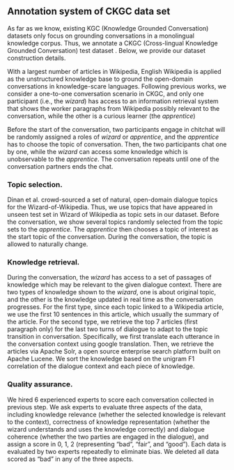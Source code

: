 ## Annotation system of CKGC data set

As far as we know, existing KGC (Knowledge Grounded Conversation) datasets only focus on grounding conversations in a monolingual knowledge corpus. Thus, we annotate a CKGC (Cross-lingual Knowledge Grounded Conversation) test dataset . Below, we provide our dataset construction details.

With a largest number of articles in Wikipedia, English Wikipedia is applied as the unstructured knowledge base to ground the open-domain conversations in knowledge-scare languages. Following previous works, we consider a one-to-one conversation scenario in CKGC, and only one participant (i.e., the *wizard*) has access to an information retrieval system that shows the worker paragraphs from Wikipedia possibly relevant to the conversation, while the other is a curious learner (the *apprentice*)

Before the start of the conversation, two participants engage in chitchat will be randomly assigned a roles of *wizard* or *apprentice*, and the *apprentice* has to choose the topic of conversation. Then, the two participants chat one by one, while the *wizard* can access some knowledge which is unobservable to the *apprentice*. The conversation repeats until one of the conversation partners ends the chat.

### Topic selection. 

Dinan et al. crowd-sourced a set of natural, open-domain dialogue topics for the Wizard-of-Wikipedia. Thus, we use topics that have appeared in unseen test set in Wizard of Wikipedia as topic sets in our dataset. Before the conversation, we show several topics randomly selected from the topic sets to the *apprentice*. The *apprentice* then chooses a topic of interest as the start topic of the conversation. During the conversation, the topic is allowed to naturally change.

### Knowledge retrieval. 

During the conversation, the *wizard* has access to a set of passages of knowledge which may be relevant to the given dialogue context. There are two types of knowledge shown to the *wizard*, one is about original topic, and the other is the knowledge updated in real time as the conversation progresses. For the first type, since each topic linked to a Wikipedia article, we use the first 10 sentences in this article, which usually the summary of the article. For the second type, we retrieve the top 7 articles (first paragraph only) for the last two turns of dialogue to adapt to the topic transition in conversation. Specifically, we first translate each utterance in the conversation context using google translation. Then, we retrieve the articles via Apache Solr, a open source enterprise search platform built on Apache Lucene. We sort the knowledge based on the unigram F1 correlation of the dialogue context and each piece of knowledge.

### Quality assurance. 

We hired 6 experienced experts to score each conversation collected in previous step. We ask experts to evaluate three aspects of the data, including knowledge relevance (whether the selected knowledge is relevant to the context), correctness of knowledge representation (whether the wizard understands and uses the knowledge correctly) and dialogue coherence (whether the two parties are engaged in the dialogue), and assign a score in 0, 1, 2 (representing “bad”, “fair”, and “good”). Each data is evaluated by two experts repeatedly to eliminate bias. We deleted all data scored as “bad” in any of the three aspects.